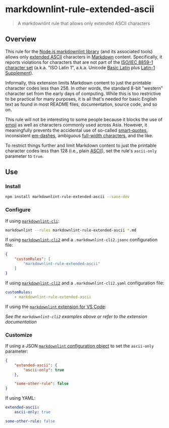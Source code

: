 # markdownlint-rule-extended-ascii

> A markdownlint rule that allows only extended ASCII characters

## Overview

This rule for the [Node.js markdownlint library][markdownlint] (and its
associated tools) allows only [extended ASCII][extended-ascii] characters in
[Markdown][markdown] content. Specifically, it reports violations for
characters that are not part of the [ISO/IEC 8859-1 character set][8859-1]
(a.k.a. "ISO Latin 1", a.k.a. Unicode [Basic Latin][basic-latin] plus
[Latin-1 Supplement][latin-1]).

Informally, this extension limits Markdown content to just the printable
character codes less than 256. In other words, the standard 8-bit "western"
character set from the early days of computing. While this is too restrictive
to be practical for many purposes, it is all that's needed for basic English
text as found in most README files, documentation, source code, and so on.

This rule will not be interesting to some people because it blocks the use of
[emoji][emoji] as well as characters commonly used across Asia. However, it
meaningfully prevents the accidental use of so-called
[smart-quotes][smart-quotes], inconsistent [em-dashes][em-dash], ambiguous
[full-width characters][full-width], and the like.

To restrict things further and limit Markdown content to just the printable
character codes less than 128 (i.e., plain [ASCII][ascii]), set the rule's
`ascii-only` parameter to `true`.

## Use

### Install

```bash
npm install markdownlint-rule-extended-ascii --save-dev
```

### Configure

If using [`markdownlint-cli`][markdownlint-cli]:

```bash
markdownlint --rules markdownlint-rule-extended-ascii *.md
```

If using [`markdownlint-cli2`][markdownlint-cli2] and a
`.markdownlint-cli2.jsonc` configuration file:

```json
{
    "customRules": [
        "markdownlint-rule-extended-ascii"
    ]
}
```

If using [`markdownlint-cli2`][markdownlint-cli2] and a
`.markdownlint-cli2.yaml` configuration file:

```yaml
customRules:
    - markdownlint-rule-extended-ascii
```

If using the [`markdownlint` extension for VS Code][vscode-markdownlint]:

*See the `markdownlint-cli2` examples above or refer to the extension
documentation*

### Customize

If using a JSON [`markdownlint` configuration object][markdownlint-config]
to set the `ascii-only` parameter:

```json
{
    "extended-ascii": {
        "ascii-only": true
    },

    "some-other-rule": false
}
```

If using YAML:

```yaml
extended-ascii:
    ascii-only: true

some-other-rule: false
```

[8859-1]: https://en.wikipedia.org/wiki/ISO/IEC_8859-1
[ascii]: https://en.wikipedia.org/wiki/ASCII
[basic-latin]: https://en.wikipedia.org/wiki/Basic_Latin_(Unicode_block)
[em-dash]: https://en.wikipedia.org/wiki/Dash#Em_dash
[emoji]: https://en.wikipedia.org/wiki/Emoji
[extended-ascii]: https://en.wikipedia.org/wiki/Extended_ASCII
[full-width]: https://en.wikipedia.org/wiki/Halfwidth_and_fullwidth_forms
[latin-1]: https://en.wikipedia.org/wiki/Latin-1_Supplement
[markdown]: https://en.wikipedia.org/wiki/Markdown
[markdownlint]: https://github.com/DavidAnson/markdownlint
[markdownlint-cli]: https://github.com/igorshubovych/markdownlint-cli
[markdownlint-cli2]: https://github.com/DavidAnson/markdownlint-cli2
[markdownlint-config]: https://github.com/DavidAnson/markdownlint?tab=readme-ov-file#optionsconfig
[smart-quotes]: https://en.wikipedia.org/wiki/Quotation_marks_in_English#Smart_quotes
[vscode-markdownlint]: https://marketplace.visualstudio.com/items?itemName=DavidAnson.vscode-markdownlint
